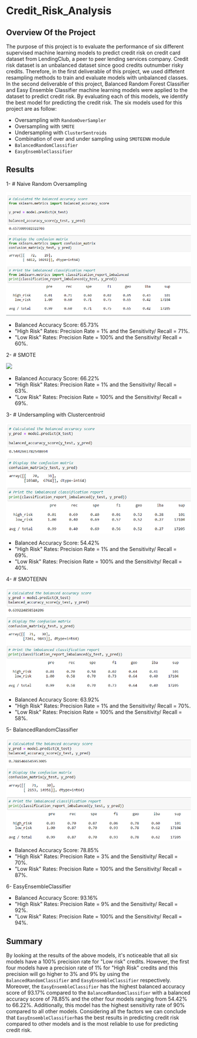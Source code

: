 # Credit_Risk_Analysis


## Overview Of the Project

The purpose of this project is to evaluate the performance of six different supervised machine learning models to predict credit risk on credit card dataset from LendingClub, a peer to peer lending services company. Credit risk dataset is an unbalanced dataset since good credits outnumber risky credits. Therefore, in the first deliverable of this project, we used diffetent resampling methods to train and evaluate models with unbalanced classes.
In the second deliverable of this project, Balanced Random Forest Classifier and Easy Ensemble Classifier machine learning models were applied to the dataset to predict credit risk. By evaluating each of this models, we identify the best model for predicting the credit risk.
The six models used for this project are as follow:
- Oversampling with `RandomOverSampler`
- Oversampling with `SMOTE`
- Undersampling with `ClusterSentroids`
- Combination of over and under sampling using `SMOTEENN` module
-  `BalancedRandomClassifier`
-  `EasyEnsembleClassifier`

## Results 

1- # Naive Random Oversampling

![](/Images/Naive_oversampling.PNG)

 - Balanced Accuracy Score: 65.73%
 - "High Risk" Rates: Precision Rate = 1% and the Sensitivity/ Recall = 71%.
 - "Low Risk" Rates: Precision Rate = 100% and the Sensitivity/ Recall = 60%.


2- # SMOTE

![](/Images/SMOTE.PNG)

 - Balanced Accuracy Score: 66.22%
 - "High Risk" Rates: Precision Rate = 1% and the Sensitivity/ Recall = 63%.
 - "Low Risk" Rates: Precision Rate = 100% and the Sensitivity/ Recall = 69%.


3- # Undersampling with Clustercentroid

![](/Images/Clustercentroids.PNG)

 - Balanced Accuracy Score: 54.42%
 - "High Risk" Rates: Precision Rate = 1% and the Sensitivity/ Recall = 69%.
 - "Low Risk" Rates: Precision Rate = 100% and the Sensitivity/ Recall = 40%.
 
 
4- # SMOTEENN

![](/Images/SMOTEENN.PNG)

 - Balanced Accuracy Score: 63.92%
 - "High Risk" Rates: Precision Rate = 1% and the Sensitivity/ Recall = 70%.
 - "Low Risk" Rates: Precision Rate = 100% and the Sensitivity/ Recall = 58%.

5- BalancedRandomClassifier

![](/Images/Balancedrandomforestclassifier.PNG)

 - Balanced Accuracy Score: 78.85%
 - "High Risk" Rates: Precision Rate = 3% and the Sensitivity/ Recall = 70%.
 - "Low Risk" Rates: Precision Rate = 100% and the Sensitivity/ Recall = 87%.
 
6- EasyEnsembleClassifier

[](/Images/Easyensembleclassifier.PNG)

 - Balanced Accuracy Score: 93.16%
 - "High Risk" Rates: Precision Rate = 9% and the Sensitivity/ Recall = 92%.
 - "Low Risk" Rates: Precision Rate = 100% and the Sensitivity/ Recall = 94%.
 
 
## Summary

By looking at the results of the above models, it's noticeable that all six models have a 100% precision rate for "Low risk" credits. However, the first four models have a precision rate of 1% for "High Risk" credits and this precision will go higher to 3% and 9% by using the `BalancedRandomClassifier` and `EasyEnsembleClassifier` respectively.
Moreover, the `EasyEnsembleClassifier` has the highest balanced accuracy score of 93.17% compared to the `BalancedRandomClassifier` with a balanced accuracy score of 78.85% and the other four models ranging from 54.42% to 66.22%. Additionally, this model has the highest sensitivity rate of 90% compared to all other models. 
Considering all the factors we can conclude that `EasyEnsembleClassifier`has the best results in predicting credit risk compared to other models and is the most reliable to use for predicting credit risk. 


